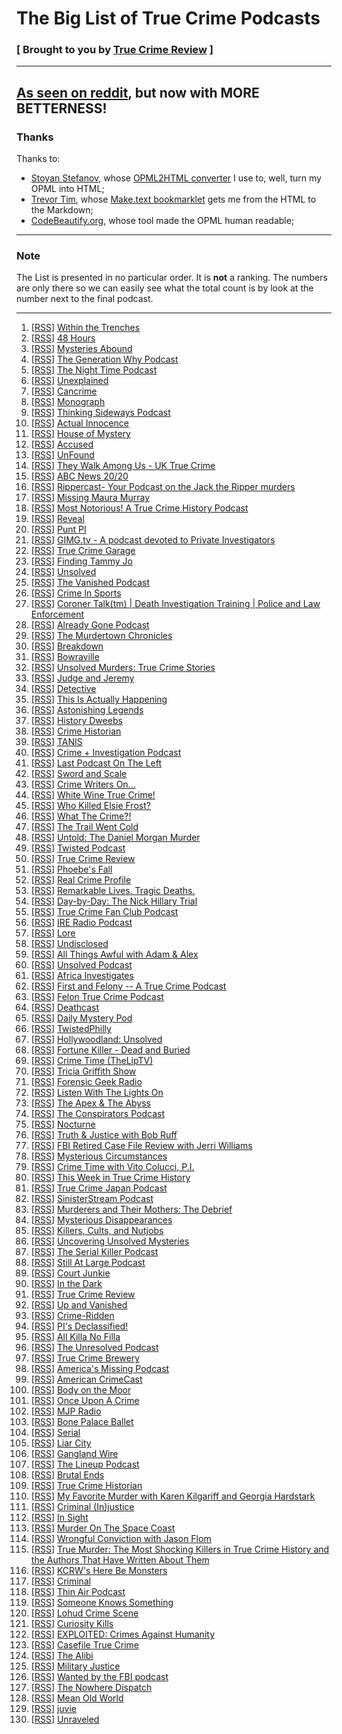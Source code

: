 # The Big List of True Crime Podcasts

### [ Brought to you by [True Crime Review](http://truecrimereview.net/subscribe) ]

---

## [As seen on reddit](https://www.reddit.com/r/podcasts/comments/53v2hp/the_big_list_of_true_crime_podcasts/), but now with MORE BETTERNESS!

### Thanks

Thanks to:

- [Stoyan Stefanov](http://www.phpied.com/bio/), whose [OPML2HTML converter](http://www.phpied.com/files/opml2html/opml2html.html) I use to, well,
turn my OPML into HTML;
- [Trevor Tim](http://trevorjim.com/), whose [Make.text 
bookmarklet](http://trevorjim.com/projects/make.text/) gets me from the HTML to the Markdown;
- [CodeBeautify.org](http://codebeautify.org/opmlviewer), whose tool made the OPML human readable;

---

### Note

The List is presented in no particular order. It is **not** a ranking. The numbers are only there so we can easily see what the total count is by look at the number next to the final podcast.

---

1.   \[[RSS][1]\] [Within the Trenches][2]
1.   \[[RSS][3]\] [48 Hours][4]
1.   \[[RSS][5]\] [Mysteries Abound][6]
1.   \[[RSS][7]\] [The Generation Why Podcast][8]
1.   \[[RSS][9]\] [The Night Time Podcast][10]
1.   \[[RSS][11]\] [Unexplained][12]
1.   \[[RSS][13]\] [Cancrime][14]
1.   \[[RSS][15]\] [Monograph][16]
1.   \[[RSS][17]\] [Thinking Sideways Podcast][18]
1.   \[[RSS][19]\] [Actual Innocence][20]
1.   \[[RSS][21]\] [House of Mystery][22]
1.   \[[RSS][23]\] [Accused][24]
1.   \[[RSS][25]\] [UnFound][26]
1.   \[[RSS][27]\] [They Walk Among Us - UK True Crime][28]
1.   \[[RSS][29]\] [ABC News 20/20][30]
1.   \[[RSS][31]\] [Rippercast- Your Podcast on the Jack the Ripper murders][32]
1.   \[[RSS][33]\] [Missing Maura Murray][34]
1.   \[[RSS][35]\] [Most Notorious! A True Crime History Podcast][36]
1.   \[[RSS][37]\] [Reveal][38]
1.   \[[RSS][39]\] [Punt PI][40]
1.   \[[RSS][41]\] [GIMG.tv - A podcast devoted to Private Investigators][42]
1.   \[[RSS][43]\] [True Crime Garage][44]
1.   \[[RSS][45]\] [Finding Tammy Jo][46]
1.   \[[RSS][47]\] [Unsolved][48]
1.   \[[RSS][49]\] [The Vanished Podcast][50]
1.   \[[RSS][51]\] [Crime In Sports][52]
1.   \[[RSS][53]\] [Coroner Talk(tm) | Death Investigation Training | Police and Law Enforcement][54]
1.   \[[RSS][55]\] [Already Gone Podcast][56]
1.   \[[RSS][57]\] [The Murdertown Chronicles][58]
1.   \[[RSS][59]\] [Breakdown][60]
1.   \[[RSS][61]\] [Bowraville][62]
1.   \[[RSS][63]\] [Unsolved Murders: True Crime Stories][64]
1.   \[[RSS][65]\] [Judge and Jeremy][66]
1.   \[[RSS][67]\] [Detective][68]
1.   \[[RSS][69]\] [This Is Actually Happening][70]
1.   \[[RSS][71]\] [Astonishing Legends][72]
1.   \[[RSS][75]\] [History Dweebs][76]
1.   \[[RSS][77]\] [Crime Historian][78]
1.   \[[RSS][79]\] [TANIS][80]
1.   \[[RSS][81]\] [Crime + Investigation Podcast][82]
1.   \[[RSS][83]\] [Last Podcast On The Left][84]
1.   \[[RSS][85]\] [Sword and Scale][86]
1.   \[[RSS][87]\] [Crime Writers On...][88]
1.   \[[RSS][89]\] [White Wine True Crime!][90]
1.   \[[RSS][91]\] [Who Killed Elsie Frost?][92]
1.   \[[RSS][93]\] [What The Crime?!][94]
1.   \[[RSS][95]\] [The Trail Went Cold][96]
1.   \[[RSS][97]\] [Untold: The Daniel Morgan Murder][98]
1.   \[[RSS][99]\] [Twisted Podcast][100]
1.   \[[RSS][101]\] [True Crime Review][102]
1.   \[[RSS][103]\] [Phoebe's Fall][104]
1.   \[[RSS][105]\] [Real Crime Profile][106]
1.   \[[RSS][107]\] [Remarkable Lives. Tragic Deaths.][64]
1.   \[[RSS][108]\] [Day-by-Day: The Nick Hillary Trial][109]
1.   \[[RSS][110]\] [True Crime Fan Club Podcast][111]
1.   \[[RSS][112]\] [IRE Radio Podcast][113]
1.   \[[RSS][114]\] [Lore][115]
1.   \[[RSS][116]\] [Undisclosed][117]
1.   \[[RSS][118]\] [All Things Awful with Adam & Alex][119]
1.   \[[RSS][120]\] [Unsolved Podcast][121]
1.   \[[RSS][122]\] [Africa Investigates][123]
1.   \[[RSS][124]\] [First and Felony -- A True Crime Podcast][125]
1.   \[[RSS][126]\] [Felon True Crime Podcast][127]
1.   \[[RSS][128]\] [Deathcast][129]
1.   \[[RSS][130]\] [Daily Mystery Pod][131]
1.   \[[RSS][132]\] [TwistedPhilly][133]
1.   \[[RSS][134]\] [Hollywoodland: Unsolved][135]
1.   \[[RSS][136]\] [Fortune Killer - Dead and Buried][137]
1.   \[[RSS][138]\] [Crime Time (TheLipTV)][139]
1.   \[[RSS][140]\] [Tricia Griffith Show][141]
1.   \[[RSS][142]\] [Forensic Geek Radio][143]
1.   \[[RSS][144]\] [Listen With The Lights On][145]
1.   \[[RSS][146]\] [The Apex & The Abyss][147]
1.   \[[RSS][148]\] [The Conspirators Podcast][149]
1.   \[[RSS][150]\] [Nocturne][151]
1.   \[[RSS][152]\] [Truth & Justice with Bob Ruff][153]
1.   \[[RSS][154]\] [FBI Retired Case File Review with Jerri Williams][155]
1.   \[[RSS][156]\] [Mysterious Circumstances][157]
1.   \[[RSS][158]\] [Crime Time with Vito Colucci, P.I.][159]
1.   \[[RSS][160]\] [This Week in True Crime History][161]
1.   \[[RSS][162]\] [True Crime Japan Podcast][163]
1.   \[[RSS][164]\] [SinisterStream Podcast][165]
1.   \[[RSS][166]\] [Murderers and Their Mothers: The Debrief][167]
1.   \[[RSS][168]\] [Mysterious Disappearances][169]
1.   \[[RSS][170]\] [Killers, Cults, and Nutjobs][171]
1.   \[[RSS][172]\] [Uncovering Unsolved Mysteries][173]
1.   \[[RSS][174]\] [The Serial Killer Podcast][175]
1.   \[[RSS][176]\] [Still At Large Podcast][177]
1.   \[[RSS][178]\] [Court Junkie][179]
1.   \[[RSS][180]\] [In the Dark][181]
1.   \[[RSS][182]\] [True Crime Review][102]
1.   \[[RSS][183]\] [Up and Vanished][184]
1.   \[[RSS][185]\] [Crime-Ridden][186]
1.   \[[RSS][187]\] [PI's Declassified!][188]
1.   \[[RSS][189]\] [All Killa No Filla][190]
1.   \[[RSS][191]\] [The Unresolved Podcast][192]
1.   \[[RSS][193]\] [True Crime Brewery][194]
1.   \[[RSS][195]\] [America's Missing Podcast][196]
1.   \[[RSS][197]\] [American CrimeCast][198]
1.   \[[RSS][199]\] [Body on the Moor][200]
1.   \[[RSS][201]\] [Once Upon A Crime][202]
1.   \[[RSS][203]\] [MJP Radio][204]
1.   \[[RSS][205]\] [Bone Palace Ballet][206]
1.   \[[RSS][207]\] [Serial][208]
1.   \[[RSS][209]\] [Liar City][210]
1.   \[[RSS][211]\] [Gangland Wire][212]
1.   \[[RSS][213]\] [The Lineup Podcast][214]
1.   \[[RSS][215]\] [Brutal Ends][216]
1.   \[[RSS][217]\] [True Crime Historian][218]
1.   \[[RSS][219]\] [My Favorite Murder with Karen Kilgariff and Georgia Hardstark][220]
1.   \[[RSS][221]\] [Criminal (In)justice][222]
1.   \[[RSS][223]\] [In Sight][224]
1.   \[[RSS][225]\] [Murder On The Space Coast][226]
1.   \[[RSS][227]\] [Wrongful Conviction with Jason Flom][228]
1.   \[[RSS][229]\] [True Murder: The Most Shocking Killers in True Crime History and the Authors That Have Written About Them][230]
1.   \[[RSS][231]\] [KCRW's Here Be Monsters][232]
1.   \[[RSS][233]\] [Criminal][234]
1.   \[[RSS][235]\] [Thin Air Podcast][236]
1.   \[[RSS][237]\] [Someone Knows Something][238]
1.   \[[RSS][239]\] [Lohud Crime Scene][240]
1.   \[[RSS][241]\] [Curiosity Kills][242]
1.   \[[RSS][243]\] [EXPLOITED: Crimes Against Humanity][244]
1.   \[[RSS][245]\] [Casefile True Crime][246]
1.   \[[RSS][247]\] [The Alibi][248]
1.   \[[RSS][249]\] [Military Justice][250]
1.   \[[RSS][251]\] [Wanted by the FBI podcast][252]
1.   \[[RSS][253]\] [The Nowhere Dispatch][254]
1.   \[[RSS][255]\] [Mean Old World][256]
1.   \[[RSS][257]\] [juvie][258]
1.   \[[RSS][259]\] [Unraveled][260]
    



[0]: file:///C:/Users/jross/Downloads/161026_TCR_List.html
[1]: http://www.thejabberlog.com/category/within-the-trenches/feed/
[2]: http://www.thejabberlog.com/category/within-the-trenches/
[3]: https://api.radio.com/v2/podcast/rss/1222?format=MP3_128K
[4]: http://radio.com/audio
[5]: http://recordings.talkshoe.com/rss21864.xml
[6]: http://www.talkshoe.com/talkshoe/web/tscmd/tc/21864
[7]: http://thegenerationwhypodcast.com/feed/category/podcast
[8]: http://thegenerationwhypodcast.com/
[9]: https://audioboom.com/channels/4748686.rss
[10]: https://audioboom.com/channel/the-night-time-podcast
[11]: http://rss.acast.com/unexplained
[12]: http://www.unexplainedpodcast.com/
[13]: http://www.cancrime.com/feed/podcast/
[14]: http://www.cancrime.com/
[15]: http://feeds.soundcloud.com/users/soundcloud:users:186639626/sounds.rss
[16]: http://taaron.xyz/
[17]: http://thinkingsidewayspodcast.libsyn.com/rss
[18]: http://thinkingsidewayspodcast.com/
[19]: https://audioboom.com/channels/4728027.rss
[20]: https://audioboom.com/channel/actualinnocence
[21]: http://houseofmysteryradio.podomatic.com/rss2.xml
[22]: http://houseofmysteryradio.podomatic.com/
[23]: http://feeds.soundcloud.com/users/soundcloud:users:234220545/sounds.rss
[24]: http://cincinnati.com/
[25]: http://unfoundpodcast.podomatic.com/rss2.xml
[26]: http://unfoundpodcast.podomatic.com/
[27]: http://theywalkamongus.libsyn.com/rss
[28]: http://theywalkamonguspodcast.com/
[29]: http://abcnews.go.com/xmldata/xmlpodcast?id=30146791
[30]: http://www.abcnewspodcasts.com/
[31]: http://www.casebook.org/podcast/rss.xml
[32]: http://www.casebook.org/podcast
[33]: https://audioboom.com/channels/4842113.rss
[34]: https://audioboom.com/channel/missing-maura-murray
[35]: https://audioboom.com/channels/4749136.rss
[36]: https://audioboom.com/channel/most-notorious
[37]: http://feeds.revealradio.org/revealpodcast
[38]: http://www.revealnews.org/
[39]: http://www.bbc.co.uk/programmes/b00krfns/episodes/downloads.rss
[40]: http://www.bbc.co.uk/programmes/b00krfns
[41]: http://feeds.feedburner.com/Gimgnetwork
[42]: http://gimg.tv/
[43]: http://truecrimegarage.podbean.com/feed/
[44]: http://truecrimegarage.podbean.com/
[45]: http://feeds.soundcloud.com/users/soundcloud:users:217526025/sounds.rss
[46]: http://www.findingtammyjo.com/
[47]: https://audioboom.com/channels/4655198.rss
[48]: https://audioboom.com/channel/unsolved
[49]: http://thevanishedpodcast.libsyn.com/rss
[50]: http://thevanishedpodcast.com/
[51]: https://audioboom.com/channels/4662186.rss
[52]: https://audioboom.com/channel/crime-in-sports
[53]: http://coronertalk.com/feed/podcast
[54]: http://coronertalk.com/
[55]: http://alreadygonepodcast.libsyn.com/rss
[56]: https://audioboom.com/channel/already-gone-podcast
[57]: http://feeds.feedburner.com/murdertown
[58]: http://remaking.murdertown.us/
[59]: http://feeds.feedburner.com/BreakdownPodcast
[60]: http://ajcbreakdown.com/
[61]: https://www.whooshkaa.com/rss/podcast/id/1117
[62]: https://www.whooshkaa.com/shows/bowraville
[63]: http://feeds.soundcloud.com/users/soundcloud:users:224506341/sounds.rss
[64]: http://www.parcast.com/
[65]: http://judgeandjeremy.libsyn.com/rss
[66]: http://www.judgeandjeremy.com/
[67]: http://netstorage.discovery.com/id/podcasts/2015/DetectivePodcast.xml
[68]: http://www.investigationdiscovery.com/
[69]: http://feeds.misfitrad.io/happening
[70]: http://misfitrad.io/happening
[71]: https://audioboom.com/channels/4322549.rss
[72]: https://audioboom.com/channel/astonishing-legends
[75]: http://timtscott.libsyn.com/rss
[76]: http://timtscott.libsyn.com/podcast
[77]: http://feeds.soundcloud.com/users/soundcloud:users:252018984/sounds.rss
[78]: http://crimehistorian.com/
[79]: http://tanis.libsyn.com/rss
[80]: http://tanispodcast.com/
[81]: http://crimeandinvestigation.podbean.com/feed/
[82]: http://crimeandinvestigation.podbean.com/
[83]: http://feeds.feedburner.com/TheLastPodcastOnTheLeft
[84]: http://soundcloud.com/lastpodcastontheleft
[85]: http://feeds.podtrac.com/BsmnaLUsrvIG
[86]: https://art19.com/shows/sword-and-scale
[87]: http://feeds.feedburner.com/crimewritersonserial
[88]: https://art19.com/shows/crime-writers-on
[89]: http://whitewinetruecrime.com/feed/podcast/
[90]: http://whitewinetruecrime.com/
[91]: http://www.bbc.co.uk/programmes/p02vn2mt/episodes/downloads.rss
[92]: http://www.bbc.co.uk/programmes/p02vn2mt
[93]: http://feeds.feedburner.com/WhatTheCrime
[94]: http://www.crimefeed.com/
[95]: http://trailwentcold.com/feed/podcast/
[96]: http://trailwentcold.com/
[97]: http://rss.acast.com/untoldmurder
[98]: http://www.untoldmurder.com/
[99]: http://twistedpodcast.libsyn.com/rss
[100]: http://twistedpodcast.com/
[101]: http://feeds.soundcloud.com/users/soundcloud:users:251708402/sounds.rss
[102]: http://truecrimereview.net/
[103]: https://www.whooshkaa.com/rss/podcast/id/1250
[104]: http://www.theage.com.au/interactive/2016/phoebesfall/
[105]: http://rss.art19.com/real-crime-profile
[106]: https://art19.com/shows/real-crime-profile
[107]: http://feeds.soundcloud.com/users/soundcloud:users:242596778/sounds.rss
[108]: http://www.northcountrypublicradio.org/hillarytrialRSSPodcast.php
[109]: http://www.northcountrypublicradio.org/
[110]: http://feeds.soundcloud.com/users/soundcloud:users:262097706/sounds.rss
[111]: https://truecrimefanclub.com/
[112]: http://feeds.feedburner.com/ire-nicar
[113]: http://www.ire.org/
[114]: http://lorepodcast.libsyn.com/rss
[115]: http://www.lorepodcast.com/
[116]: https://audioboom.com/channels/3709182.rss
[117]: https://audioboom.com/channel/undisclosed
[118]: http://allthingsawful.libsyn.com/rss
[119]: http://allthingsawful.libsyn.com/podcast
[120]: http://unsolvedpodcast.libsyn.com/rss
[121]: http://www.unsolvedpodcast.com/
[122]: http://iono.fm/rss/chan/2553
[123]: http://iono.fm/channel/2553
[124]: http://feeds.feedburner.com/ffpod/seGU
[125]: https://ffpod.net/
[126]: https://audioboom.com/channels/4835137.rss
[127]: https://audioboom.com/channel/felontruecrime
[128]: http://feeds.feedburner.com/deathcastpodcast
[129]: https://audioboom.com/channel/deathcast
[130]: http://UnresolvedMysteries.podbean.com/feed/
[131]: http://dailymysteriespod.podbean.com/
[132]: http://twistedphilly.com/feed/podcast/
[133]: http://twistedphilly.com/
[134]: http://feeds.soundcloud.com/users/soundcloud:users:255148939/sounds.rss
[135]: http://www.hollywoodlandpod.com/
[136]: http://www.deadandburiedpodcast.com/fortune-killer?format=rss
[137]: http://www.deadandburiedpodcast.com/fortune-killer/
[138]: http://thelip.tv/feed/httpthelip-tvcrime-timeaudio2/
[139]: http://thelip.tv/show/crime-time/
[140]: http://www.spreaker.com/user/7039907/episodes/feed
[141]: http://www.spreaker.com/user/triciag
[142]: http://forensicgeekradio.libsyn.com/rss
[143]: http://www.forensicgeek.science/
[144]: http://feeds.podtrac.com/n9rCoi_mvT2f
[145]: http://wamcpodcasts.org/
[146]: https://audioboom.com/channels/4746893.rss
[147]: https://audioboom.com/channel/apexandabyss
[148]: http://www.theconspiratorspodcast.com/feed/podcast/
[149]: http://www.theconspiratorspodcast.com/
[150]: http://www.nocturnepodcast.org/feed/podcast/
[151]: http://www.nocturnepodcast.org/
[152]: https://audioboom.com/channels/4384694.rss
[153]: https://audioboom.com/channel/the-serial-dynasty
[154]: http://jerriwilliams.com/feed/podcast/
[155]: http://jerriwilliams.com/
[156]: http://www.buzzsprout.com/60143.rss
[157]: http://mysteriouscircumstances.buzzsprout.com/
[158]: http://www.blogtalkradio.com/crimetimeradio/podcast
[159]: http://www.blogtalkradio.com/crimetimeradio
[160]: http://thisweekintruecrime.libsyn.com/rss
[161]: http://www.facebook.com/groups/thisweekintruecrime
[162]: http://feeds.soundcloud.com/users/soundcloud:users:221945739/sounds.rss
[163]: http://www.southerndojo.com/truecrimejapan
[164]: http://feeds.soundcloud.com/users/soundcloud:users:225547925/sounds.rss
[165]: http://www.sinisterstream.com/
[166]: http://rss.acast.com/murderersandtheirmothers
[167]: http://www.cbsreality.co.uk/
[168]: http://feeds.feedburner.com/MysteriousDisappearances
[169]: http://lancasterpodcaststudio.com/
[170]: http://www.podcastgarden.com/podcast/podcast-rss.php?id=9371
[171]: http://www.podcastgarden.com/podcast/killers
[172]: http://feeds.soundcloud.com/users/soundcloud:users:233937588/sounds.rss
[173]: http://soundcloud.com/josh-cannon-361965896
[174]: http://theserialkillerpodcast.libsyn.com/rss
[175]: http://theserialkillerpodcast.libsyn.com/podcast
[176]: http://feeds.soundcloud.com/users/soundcloud:users:220858927/sounds.rss
[177]: http://soundcloud.com/still-at-large-podcast
[178]: http://courtjunkie.libsyn.com/rss
[179]: http://courtjunkie.com/
[180]: http://feeds.publicradio.org/public_feeds/in-the-dark/itunes/rss
[181]: http://www.apmreports.org/in-the-dark
[182]: http://truecrimereview.net/feed/podcast
[183]: https://audioboom.com/channels/4811953.rss
[184]: https://audioboom.com/channel/up-and-vanished
[185]: http://www.crime-ridden.com/feed/podcast/crime-ridden
[186]: http://www.crime-ridden.com/
[187]: https://www.voiceamerica.com/rss/itunes/1748
[188]: https://www.voiceamerica.com/show/1748/pis-declassified
[189]: http://allkillanofilla.podomatic.com/rss2.xml
[190]: http://allkillanofilla.podomatic.com/
[191]: http://feeds.soundcloud.com/users/soundcloud:users:179182212/sounds.rss
[192]: http://theunresolvedpodcast.com/
[193]: http://tiegrabber.com/index.php/feed/podcast/
[194]: http://www.tiegrabber.com/truecrimebrewery/
[195]: http://americasmissingpodcast.libsyn.com/rss
[196]: http://americasmissingpodcast.libsyn.com/podcast
[197]: https://audioboom.com/channels/4832195.rss
[198]: https://audioboom.com/channel/american-crimecast
[199]: http://www.bbc.co.uk/programmes/p03wy14r/episodes/downloads.rss
[200]: http://www.bbc.co.uk/programmes/p03wy14r
[201]: http://onceuponacrime.libsyn.com/rss
[202]: http://onceuponacrime.libsyn.com/podcast
[203]: http://feeds.soundcloud.com/users/soundcloud:users:110781649/sounds.rss
[204]: http://www.medilljusticeproject.org/
[205]: http://bonepalaceballet.podbean.com/feed/
[206]: http://bonepalaceballet.podbean.com/
[207]: http://feeds.serialpodcast.org/serialpodcast
[208]: https://serialpodcast.org/
[209]: http://liarcity.libsyn.com/rss
[210]: http://www.liarcity.com/
[211]: http://ganglandwire.com/feed/podcast/
[212]: http://ganglandwire.com/
[213]: http://www.the-line-up.com/feed/podcast/
[214]: http://www.the-line-up.com/
[215]: http://feeds.soundcloud.com/users/soundcloud:users:190761422/sounds.rss
[216]: http://www.brutalends.com/
[217]: https://audioboom.com/channels/4639802.rss
[218]: https://audioboom.com/channel/true-crime-historian
[219]: http://rss.art19.com/my-favorite-murder-with-karen-kilgariff-and-georgia-hardstark
[220]: http://www.feralaudio.com/show/my-favorite-murder/
[221]: http://criminalinjustice.libsyn.com/rss
[222]: http://criminalinjusticepodcast.com/
[223]: http://insightpod.libsyn.com/rss
[224]: https://audioboom.com/channel/in-sight
[225]: http://feeds.soundcloud.com/users/soundcloud:users:241577479/sounds.rss
[226]: http://soundcloud.com/user-147270269
[227]: http://feeds.castfire.com/itunes:2qkaz/ALL/revolver-podcasts/wrongful-conviction-with-jason-flom/s:it_PlfSq/
[228]: http://www.revolverpodcasts.com/wrongful-conviction-with-jason-flom
[229]: http://www.blogtalkradio.com/dan-zupansky1/podcast
[230]: http://www.blogtalkradio.com/dan-zupansky1
[231]: http://feeds.feedburner.com/herebemonsterspodcast/
[232]: http://www.kcrw.com/news-culture/shows/here-be-monsters
[233]: http://feeds.feedburner.com/CriminalShow
[234]: http://thisiscriminal.com/
[235]: http://feeds.soundcloud.com/users/soundcloud:users:195872493/sounds.rss
[236]: http://www.thinairpodcast.com/
[237]: http://www.cbc.ca/podcasting/includes/sks.xml
[238]: http://www.cbc.ca/podcasting
[239]: http://feeds.soundcloud.com/users/soundcloud:users:210839865/sounds.rss
[240]: http://soundcloud.com/lohud-crime-scene
[241]: http://curiositykillspodcast.com/category/true-crime/feed/
[242]: https://curiositykillspodcast.com/
[243]: http://www.voiceamerica.com/rss/itunes/2560
[244]: https://www.voiceamerica.com/show/2560/exploited-crimes-against-humanity
[245]: http://casefile.libsyn.com/rss
[246]: http://www.casefilepodcast.com/
[247]: https://www.whooshkaa.com/rss/podcast/id/1185
[248]: https://www.whooshkaa.com/shows/the-alibi
[249]: https://audioboom.com/channels/4826442.rss
[250]: https://audioboom.com/channel/military-justice
[251]: https://www.fbi.gov/news/podcasts/wanted/archive/itunes.xml
[252]: https://www.fbi.gov/feeds/wanted-by-the-fbi-podcast
[253]: http://feeds.soundcloud.com/users/soundcloud:users:215204471/sounds.rss
[254]: http://nowhere-dispatch.com/
[255]: http://www.meanoldworld.com/meanoldworldeps?format=RSS
[256]: http://www.meanoldworld.com/meanoldworldeps/
[257]: http://juviepodcast.com/feed/podcast/
[258]: http://juviepodcast.com/
[259]: http://www.unraveledpod.com/feed/podcast/
[260]: http://www.unraveledpod.com/

